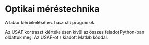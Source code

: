 # Optikai méréstechnika

A labor kiértékeléséhez használt programok.

Az USAF kontraszt kiértékelésen kívül az összes feladot Python-ban oldattuk meg. Az USAF-ot a kiadott Matlab kóddal.
